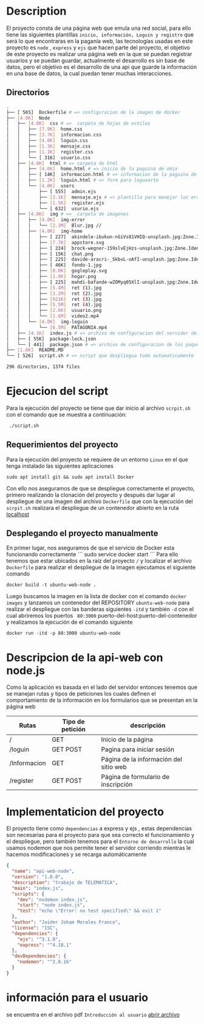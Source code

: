 # Description
El proyecto consta de una página web que emula una red social, para ello tiene las siguientes plantillas `inicio, información, Loguin y registro` que será lo que encontraras en la paganía web, las tecnologías usadas en este proyecto es `node` , `express` y `ejs` que hacen parte del proyecto, el objetivo de este proyecto es realizar una página web en la que se puedan registrar usuarios y se puedan guardar, actualmente el desarrollo es sin base de datos, pero el objetivo es el desarrollo de una api que guarde la información en una base de datos, la cual puedan tener muchas interacciones.
## Directorios
``` bash
.
├── [ 565]  Dockerfile # => configuracion de la imagen de docker
├── [4.0K]  Node
│   ├── [4.0K]  css # =>  carpeta de hojas de estilos 
│   │   ├── [7.9K]  home.css  
│   │   ├── [3.7K]  informacion.css  
│   │   ├── [4.0K]  loguin.css  
│   │   ├── [1.3K]  mensaje.css  
│   │   ├── [1.1K]  register.css
│   │   └── [ 316]  usuario.css
│   ├── [4.0K]  html # => carpeta de html
│   │   ├── [4.6K]  home.html # => inicio de la paguina de omix
│   │   ├── [ 14K]  informacion.html # => informacion de la paguina de omix
│   │   ├── [1.2K]  loguin.html # => form para loguearte 
│   │   └── [4.0K]  users
│   │       ├── [ 555]  admin.ejs
│   │       ├── [2.1K]  mensaje.ejs # => plantilla para manejar los errores
│   │       ├── [1.5K]  register.ejs
│   │       └── [ 632]  usurio.ejs
│   ├── [4.0K]  img # =>  carpeta de imagenes 
│   │   ├── [4.0K]  img-error
│   │   │   └── [2.3M]  Blur.jpg //
│   │   ├── [4.0K]  img-home
│   │   │   ├── [ 227]  akindele-ibukun-nGiVs81VHIQ-unsplash.jpg:Zone.Identifier
│   │   │   ├── [7.7K]  appstore.svg
│   │   │   ├── [ 224]  brock-wegner-159slvEjHzs-unsplash.jpg:Zone.Identifier
│   │   │   ├── [ 15K]  chat.png
│   │   │   ├── [ 225]  davide-aracri-_SkbvL-oAfI-unsplash.jpg:Zone.Identifier
│   │   │   ├── [ 46K]  fondo-1.jpg
│   │   │   ├── [8.0K]  gogleplay.svg
│   │   │   ├── [1.9K]  hogar.png
│   │   │   ├── [ 225]  mahdi-bafande-wZOMyq05XlI-unsplash.jpg:Zone.Identifier
│   │   │   ├── [5.4M]  ret (1).jpg
│   │   │   ├── [3.2M]  ret (2).jpg
│   │   │   ├── [921K]  ret (3).jpg
│   │   │   ├── [5.5M]  ret (4).jpg
│   │   │   ├── [2.6K]  usuario.png
│   │   │   └── [1.6M]  video2.mp4
│   │   └── [4.0K]  img-loguin
│   │       └── [6.5M]  PATAGONIA.mp4
│   ├── [4.1K]  index.js # => archivo de configuracion del servidor de node 
│   ├── [ 55K]  package-lock.json
│   └── [ 441]  package.json # => archivo de configuracion de los paquetes o dependencias
├── [1.6K]  README.MD
└── [ 526]  script.sh # => script que despliegua todo automaticamente

296 directories, 1374 files
```
# Ejecucion del script 
Para la ejecución del proyecto se tiene que dar inicio al archivo `scrpit.sh` con el comando que se muestra a continuación:
``` bash
 ./script.sh 
```
## Requerimientos del proyecto
Para la ejecución del proyecto se requiere de un entorno `Linux` en el que tenga instalado las siguientes aplicaciones
```
sudo apt install git && sudo apt install Docker
```
Con ello nos aseguramos de que se despliegue correctamente el proyecto, primero realizando la clonación del proyecto y después dar lugar al despliegue de una imagen del archivo `Dockerfile` que con la ejecución del `scrpit.sh` realizara el despliegue de un contenedor abierto en la ruta [localhost](http://localhost) 
## Desplegando el proyecto manualmente
En primer lugar, nos aseguramos de que el servicio de Docker esta funcionando correctamente 
´´´
sudo service docker start
´´´
Para ello tenemos que estar ubicados en la raíz del proyecto `/` y localizar el archivo `Dockerfile` para realizar el despliegue de la imagen ejecutamos el siguiente comando 
```
docker build -t ubuntu-web-node .
```
Luego buscamos la imagen en la lista de docker con el comando `docker images` y lanzamos un contenedor del REPOSITORY `ubuntu-web-node` para realizar el despliegue con las banderas siguientes `-itd` y también `-d` con el cual abriremos los puertos ` 80:3000` puerto-del-host:puerto-del-contenedor y realizamos la ejecución de el comando siguiente 
```
docker run -itd -p 80:3000 ubuntu-web-node
```
# Descripcion de la api-web con node.js
Como la aplicación es basada en el lado del servidor entonces tenemos que se manejan rutas y tipos de peticiones los cuales definen el comportamiento de la información en los formularios que se presentan en la página web

| Rutas        | Tipo de petición  | descripción                            |
|--------------|-------------------|----------------------------------------|
| /            | GET               | Inicio de la página                    |
| /loguin      | GET POST          | Pagina para iniciar sesión             |
| /Informacion | GET               | Página de la información del sitio web |
| /register    | GET POST          | Página de formulario de inscripción    |


# Implementaticion del proyecto 
El proyecto tiene como `dependencias` a express y ejs , estas dependencias son necesarias para el proyecto para que sea correcto el funcionamiento y el despliegue, pero también tenemos para el `Entorno de desarrollo` la cual usamos nodemon que nos permite tener el servidor corriendo mientras le hacemos modificaciones y se recarga automáticamente

``` json
{
  "name": "api-web-node",
  "version": "1.0.0",
  "description": "trabajo de TELEMATICA",
  "main": "index.js",
  "scripts": {
    "dev": "nodemon index.js",
    "start": "node index.js",
    "test": "echo \"Error: no test specified\" && exit 1"
  },
  "author": "Jaider Joham Morales Franco",
  "license": "ISC",
  "dependencies": {
    "ejs": "^3.1.8",
    "express": "^4.18.1"
  },
  "devDependencies": {
    "nodemon": "^2.0.16"
  }
}
```

# información para el usuario 
se encuentra en el archivo pdf `Introducción al usuario` [abrir archivo](/Introducci%C3%B3n%20al%20usuario.pdf)
